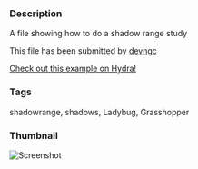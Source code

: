 ### Description 
A file showing how to do a shadow range study

This file has been submitted by [devngc](https://github.com/devngc)

[Check out this example on Hydra!](http://hydrashare.github.io/hydra/viewer?owner=devngc&fork=hydra-grasshopper&id=shadow_range)
### Tags 
shadowrange, shadows, Ladybug, Grasshopper
### Thumbnail 
![Screenshot](https://raw.githubusercontent.com/devngc/hydra/master/shadow_range/thumbnail.png)
